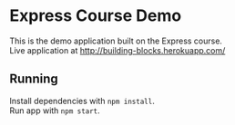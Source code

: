 # Express Course Demo

This is the demo application built on the Express course.  
Live application at <http://building-blocks.herokuapp.com/>

## Running

Install dependencies with `npm install`.  
Run app with `npm start`.
